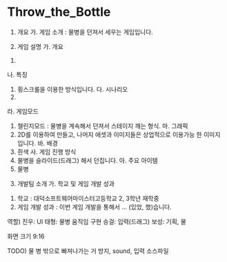 # Throw_the_Bottle
1. 개요
 가. 게임 소개 : 물병을 던져서 세우는 게임입니다.

2. 게임 설명
 가. 개요
  1)
 나. 특징
  1) 횡스크롤을 이용한 방식입니다.
 다. 시나리오
  1) 
 라. 게임모드
  1) 챌린지모드 : 물병을 계속해서 던져서 스테이지 깨는 형식.
 마. 그래픽
  1) 2D를 이용하여 만들고, 나머지 에셋과 이미지들은 상업적으로 이용가능 한 이미지입니다.
 바. 배경
  1) 흰색
 사. 게임 진행 방식
  1) 물병을 슬라이드(드래그) 해서 던집니다.
 아. 주요 아이템
  1) 물병

3. 개발팀 소개
 가. 학교 및 게임 개발 성과
  1) 학교 : 대덕소프트웨어마이스터고등학교 2, 3학년 재학중
  2) 게임 개발 성과 : 이번 게임 개발을 통해서 ... (있었, 했)습니다.

역할)
 진우: UI
 태형: 물병 움직임 구현
 승걸: 입력(드래그)
 보성: 기획, 물 

화면 크기 9:16


TODO)
 물 병 밖으로 빠져나가는 거 방지, sound, 입력 소스파일 
